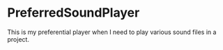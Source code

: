 # PreferredSoundPlayer
This is my preferential player when I need to play various sound files in a project.
